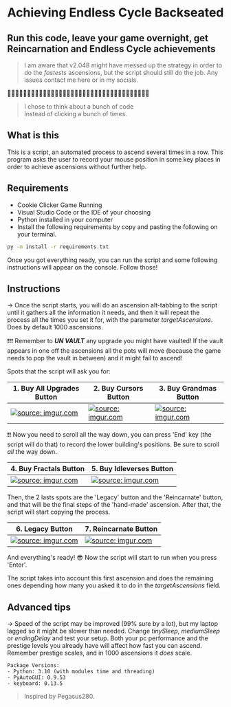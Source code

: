 # Achieving Endless Cycle Backseated

## Run this code, leave your game overnight, get Reincarnation and Endless Cycle achievements

> I am aware that v2.048 might have messed up the strategy in order to do the _fastests_ ascensions, but the script should still do the job. Any issues contact me here or in my socials.

:cookie::cookie::cookie::cookie::cookie::cookie::cookie::cookie::cookie::cookie::cookie::cookie::cookie::cookie::cookie::cookie::cookie::cookie::cookie::cookie::cookie::cookie::cookie::cookie::cookie::cookie::cookie::cookie::cookie::cookie::cookie::cookie::cookie::cookie::cookie::cookie:

> I chose to think about a bunch of code  
> Instead of clicking a bunch of times.  

## What is this

This is a script, an automated process to ascend several times in a row. This program asks the user to record your mouse position in some key places in order to achieve ascensions without further help.

## Requirements

- Cookie Clicker Game Running
- Visual Studio Code or the IDE of your choosing
- Python installed in your computer
- Install the following requirements by copy and pasting the following on your terminal.

````bash
py -m install -r requirements.txt
````

Once you got everything ready, you can run the script and some following instructions will appear on the console. Follow those!

## Instructions

\-> Once the script starts, you will do an ascension alt-tabbing to the script until it gathers all the information it needs, and then it will repeat the process all the times you set it for, with the parameter _targetAscensions_. Does by default 1000 ascensions.

:exclamation::exclamation::exclamation: Remember to _**UN VAULT**_ any upgrade you might have vaulted! If the vault appears in one off the ascensions all the pots will move (because the game needs to pop the vault in between) and it might fail to ascend!

Spots that the script will ask you for:
<!-- markdownlint-disable MD033-->
| 1. Buy All Upgrades Button | 2. Buy Cursors Button  | 3. Buy Grandmas Button
| ------------- | ------------- | ------------- |
| <a href="https://imgur.com/qzpUl6i"><img src="https://i.imgur.com/qzpUl6i.jpg" title="source: imgur.com" /></a> | <a href="https://imgur.com/xGTRaww"><img src="https://i.imgur.com/xGTRaww.jpg?1" title="source: imgur.com" /></a> | <a href="https://imgur.com/2LwE58Q"><img src="https://i.imgur.com/2LwE58Q.jpg?1" title="source: imgur.com" /></a> |
<!-- markdownlint-enable MD033-->
:exclamation::exclamation: Now you need to scroll all the way down, you can press 'End' key (the script will do that) to record the lower building's positions. Be sure to scroll _all_ the way down.
<!-- markdownlint-disable MD033 -->
| 4. Buy Fractals Button | 5. Buy Idleverses Button  |
| ------------- | ------------- |
|<a href="https://imgur.com/bDozsdm"><img src="https://i.imgur.com/bDozsdm.jpg" title="source: imgur.com" /></a>  | <a href="https://imgur.com/pQ4Relh"><img src="https://i.imgur.com/pQ4Relh.jpg" title="source: imgur.com" /></a> |
<!-- markdownlint-enable MD033-->
Then, the 2 lasts spots are the 'Legacy' button and the 'Reincarnate' button, and that will be the final steps of the 'hand-made' ascension. After that, the script will start copying the process.
<!-- markdownlint-disable MD033 -->
| 6. Legacy Button | 7. Reincarnate Button  |
| ------------- | ------------- |
|<a href="https://imgur.com/HalsZm0"><img src="https://i.imgur.com/HalsZm0.jpg" title="source: imgur.com" /></a>  | <a href="https://imgur.com/kWjBlW3"><img src="https://imgur.com/kWjBlW3.jpg" title="source: imgur.com" /></a> |
<!-- markdownlint-enable MD033-->
And everything's ready! :sunglasses: Now the script will start to run when you press 'Enter'.

The script takes into account this first ascension and does the remaining ones depending how many you asked it to do in the _targetAscensions_ field.

## Advanced tips

\-> Speed of the script may be improved (99% sure by a lot), but my laptop lagged so it might be slower than needed. Change _tinySleep_, _mediumSleep_ or _endingDelay_ and test your setup. Both your pc performance and the prestige levels you already have will affect how fast you can ascend. Remember prestige scales, and in 1000 ascensions it _does_ scale.

````text
Package Versions:
- Python: 3.10 (with modules time and threading)
- PyAutoGUI: 0.9.53
- keyboard: 0.13.5
````

> Inspired by Pegasus280.

